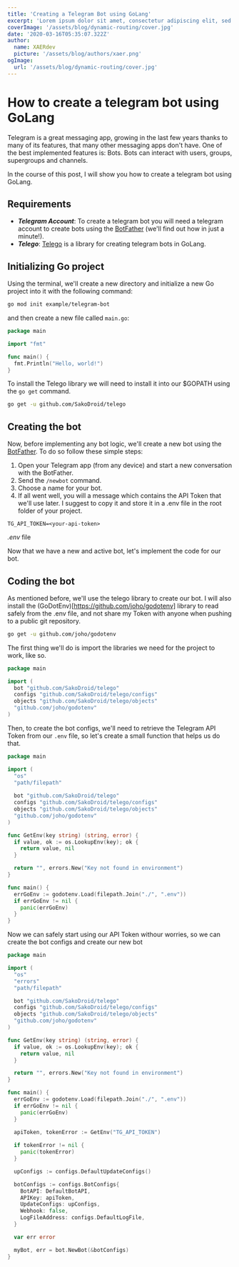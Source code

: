 ```yaml
---
title: 'Creating a Telegram Bot using GoLang'
excerpt: 'Lorem ipsum dolor sit amet, consectetur adipiscing elit, sed do eiusmod tempor incididunt ut labore et dolore magna aliqua. Praesent elementum facilisis leo vel fringilla est ullamcorper eget. At imperdiet dui accumsan sit amet nulla facilities morbi tempus.'
coverImage: '/assets/blog/dynamic-routing/cover.jpg'
date: '2020-03-16T05:35:07.322Z'
author:
  name: XAERdev
  picture: '/assets/blog/authors/xaer.png'
ogImage:
  url: '/assets/blog/dynamic-routing/cover.jpg'
---
```


# How to create a telegram bot using GoLang

Telegram is a great messaging app, growing in the last few years thanks to many of its features, that many other messaging apps don't have.
One of the best implemented features is: Bots.
Bots can interact with users, groups, supergroups and channels.

In the course of this post, I will show you how to create a telegram bot using GoLang.

## Requirements

- ***Telegram Account***: To create a telegram bot you will need a telegram account to create bots using the [BotFather](https://t.me/botfather) (we'll find out how in just a minute!).
- ***Telego***: [Telego](https://github.com/SakoDroid/telego) is a library for creating telegram bots in GoLang.

## Initializing Go project

Using the terminal, we'll create a new directory and initialize a new Go project into it with the following command:

```bash
go mod init example/telegram-bot
```

and then create a new file called `main.go`:

```go
package main

import "fmt"

func main() {
  fmt.Println("Hello, world!")
}
```

To install the Telego library we will need to install it into our $GOPATH using the `go get` command.

```bash
go get -u github.com/SakoDroid/telego
```

## Creating the bot

Now, before implementing any bot logic, we'll create a new bot using the [BotFather](https://t.me/botfather).
To do so follow these simple steps:

1. Open your Telegram app (from any device) and start a new conversation with the BotFather.
2. Send the `/newbot` command.
3. Choose a name for your bot.
4. If all went well, you will a message which contains the API Token that we'll use later. I suggest to copy it and store it in a .env file in the root folder of your project.

```env
TG_API_TOKEN=<your-api-token>
```
_.env_ file

Now that we have a new and active bot, let's implement the code for our bot.

## Coding the bot

As mentioned before, we'll use the telego library to create our bot. I will also install the (GoDotEnv)[https://github.com/joho/godotenv] library to read safely from the .env file, and not share my Token with anyone when pushing to a public git repository.

```bash
go get -u github.com/joho/godotenv
```

The first thing we'll do is import the libraries we need for the project to work, like so.

```go
package main

import (
  bot "github.com/SakoDroid/telego"
  configs "github.com/SakoDroid/telego/configs"
  objects "github.com/SakoDroid/telego/objects"
  "github.com/joho/godotenv"
)
```

Then, to create the bot configs, we'll need to retrieve the Telegram API Token from our `.env` file,
so let's create a small function that helps us do that.

```go
package main

import (
  "os"
  "path/filepath"
  
  bot "github.com/SakoDroid/telego"
  configs "github.com/SakoDroid/telego/configs"
  objects "github.com/SakoDroid/telego/objects"
  "github.com/joho/godotenv"
)

func GetEnv(key string) (string, error) {
  if value, ok := os.LookupEnv(key); ok {
    return value, nil
  }

  return "", errors.New("Key not found in environment")
}

func main() {
  errGoEnv := godotenv.Load(filepath.Join("./", ".env"))
  if errGoEnv != nil {
    panic(errGoEnv)
  }
}
```
Now we can safely start using our API Token withour worries, so we can create the bot configs and create our new bot

```go
package main

import (
  "os"
  "errors"
  "path/filepath"

  bot "github.com/SakoDroid/telego"
  configs "github.com/SakoDroid/telego/configs"
  objects "github.com/SakoDroid/telego/objects"
  "github.com/joho/godotenv"
)

func GetEnv(key string) (string, error) {
  if value, ok := os.LookupEnv(key); ok {
    return value, nil
  }

  return "", errors.New("Key not found in environment")
}

func main() {
  errGoEnv := godotenv.Load(filepath.Join("./", ".env"))
  if errGoEnv != nil {
    panic(errGoEnv)
  }

  apiToken, tokenError := GetEnv("TG_API_TOKEN")
  
  if tokenError != nil {
    panic(tokenError)
  }

  upConfigs := configs.DefaultUpdateConfigs()

  botConfigs := configs.BotConfigs{
    BotAPI: DefaultBotAPI,
    APIKey: apiToken, 
    UpdateConfigs: upConfigs,
    Webhook: false,
    LogFileAddress: configs.DefaultLogFile,
  }

  var err error

  myBot, err = bot.NewBot(&botConfigs)
}
```
